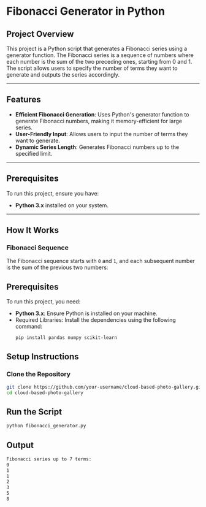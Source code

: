 # Fibonacci Generator in Python

## Project Overview
This project is a Python script that generates a Fibonacci series using a generator function. The Fibonacci series is a sequence of numbers where each number is the sum of the two preceding ones, starting from 0 and 1. The script allows users to specify the number of terms they want to generate and outputs the series accordingly.

---

## Features
- **Efficient Fibonacci Generation**: Uses Python's generator function to generate Fibonacci numbers, making it memory-efficient for large series.
- **User-Friendly Input**: Allows users to input the number of terms they want to generate.
- **Dynamic Series Length**: Generates Fibonacci numbers up to the specified limit.

---

## Prerequisites
To run this project, ensure you have:
- **Python 3.x** installed on your system.

---

## How It Works

### Fibonacci Sequence
The Fibonacci sequence starts with `0` and `1`, and each subsequent number is the sum of the previous two numbers:


## Prerequisites
To run this project, you need:
- **Python 3.x**: Ensure Python is installed on your machine.
- Required Libraries: Install the dependencies using the following command:
  ```bash
  pip install pandas numpy scikit-learn


## Setup Instructions

### Clone the Repository
```bash
git clone https://github.com/your-username/cloud-based-photo-gallery.git
cd cloud-based-photo-gallery
```


## Run the Script



```bash
python fibonacci_generator.py

```

## Output

```bash
Fibonacci series up to 7 terms:
0
1
1
2
3
5
8


```
